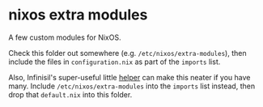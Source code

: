 # nixos extra modules
A few custom modules for NixOS.

Check this folder out somewhere (e.g. `/etc/nixos/extra-modules`), then include the files in `configuration.nix` as part of the `imports` list.

Also, Infinisil's super-useful little [helper](https://github.com/Infinisil/system/blob/382406251e10412baa6b0fda40bbe22aafd4a86d/config/new-modules/default.nix) can make this neater if you have many. Include `/etc/nixos/extra-modules` into the `imports` list instead, then drop that `default.nix` into this folder.
